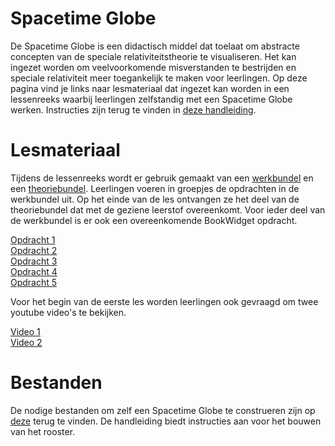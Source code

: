 # Spacetime Globe
De Spacetime Globe is een didactisch middel dat toelaat om abstracte concepten van de speciale relativiteitstheorie te visualiseren. Het kan ingezet worden om veelvoorkomende misverstanden te bestrijden en speciale relativiteit meer toegankelijk te maken voor leerlingen. Op deze pagina vind je links naar lesmateriaal dat ingezet kan worden in een lessenreeks waarbij leerlingen zelfstandig met een Spacetime Globe werken. Instructies zijn terug te vinden in [deze handleiding](Handleiding.pdf).

# Lesmateriaal
Tijdens de lessenreeks wordt er gebruik gemaakt van een [werkbundel](Ontdekkingsbundel.pdf) en een [theoriebundel](TheoriebundelFINAL-3.pdf). Leerlingen voeren in groepjes de opdrachten in de werkbundel uit. Op het einde van de les ontvangen ze het deel van de theoriebundel dat met de geziene leerstof overeenkomt. Voor ieder deel van de werkbundel is er ook een overeenkomende BookWidget opdracht. 

[Opdracht 1](https://www.bookwidgets.com/play/t:yRahNHrbxGeW2jSHRP1DFfuU-YtWR-UW3267staQF5pIR0xXMkhY)
<br />
[Opdracht 2](https://www.bookwidgets.com/play/t:FnydcK6HsAiKq_fMmiw259AJw8Wu8COD-ayo7MjgEQ1HR00zQUdL)
<br />
[Opdracht 3](https://www.bookwidgets.com/play/t:Gir2BmS-u9aOirupurVm-ZO2wRoltyjNBDD5CRpws_BGR01aUEZB)
<br />
[Opdracht 4](https://www.bookwidgets.com/play/t:13tPyye9jG7mX7aqCZHheHPc8fuokPwlBMVqYvQ-j0szR04yNDNL)
<br />
[Opdracht 5](https://www.bookwidgets.com/play/t:U51zFOo9RLzzPq0LPEXh7yBAw1oxT4LwAcXoDVvqb3xIR1pVSEg1)

Voor het begin van de eerste les worden leerlingen ook gevraagd om twee youtube video's te bekijken.

[Video 1](https://www.youtube.com/watch?v=9mZ-22AS8wI)
<br />
[Video 2](https://www.youtube.com/watch?v=1N4jNB1C-5M)

# Bestanden
De nodige bestanden om zelf een Spacetime Globe te construeren zijn op [deze](https://github.com/Allyson-Robert/SpaceTimeGlobe) terug te vinden. De handleiding biedt instructies aan voor het bouwen van het rooster.

